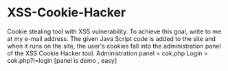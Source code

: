 # XSS-Cookie-Hacker
Cookie stealing tool with XSS vulnerability. To achieve this goal, write to me at my e-mail address. The given Java Script code is added to the site and when it runs on the site, the user's cookies fall into the administration panel of the XSS Cookie Hacker tool. Administration panel = cok.php
Login = cok.php?l=login [panel is demo , easy]

